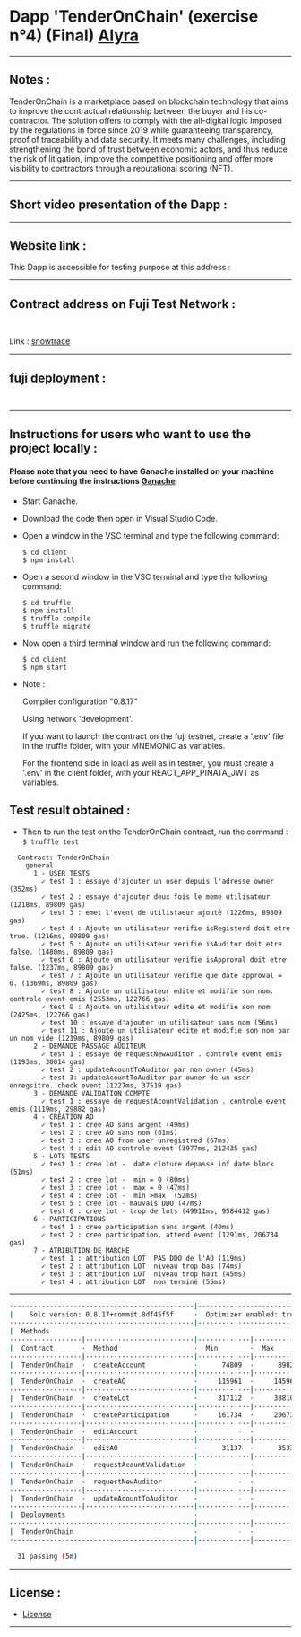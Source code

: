 # Dapp 'TenderOnChain' (exercise n°4) (Final) [Alyra](https://alyra.fr/)

***

## Notes :
TenderOnChain is a marketplace based on blockchain technology that aims to improve the contractual relationship between the buyer and his co-contractor. The solution offers to comply with the all-digital logic imposed by the regulations in force since 2019 while guaranteeing transparency, proof of traceability and data security. 
It meets many challenges, including strengthening the bond of trust between economic actors, and thus reduce the risk of litigation, improve the competitive positioning and offer more visibility to contractors through a reputational scoring (NFT).

---
## Short video presentation of the Dapp :





---

## Website link :

This Dapp is accessible for testing purpose at this address : 

---

## Contract address on Fuji Test Network :

```
    
```    
 Link : [snowtrace](https://testnet.snowtrace.io/)

---

## fuji deployment :

```
  

```

---

## Instructions for users who want to use the project locally :


  #### Please note that you need to have Ganache installed on your machine before continuing the instructions [Ganache](https://trufflesuite.com/ganache/)

* Start Ganache.
* Download the code then open in Visual Studio Code.
* Open a window in the VSC terminal and type the following command:

  ```
  $ cd client
  $ npm install
  ```
* Open a second window in the VSC terminal and type the following command:  

  ```
  $ cd truffle
  $ npm install
  $ truffle compile
  $ truffle migrate
  ```
* Now open a third terminal window and run the following command:  

  ```
  $ cd client
  $ npm start
  ```

* Note : 
    
    Compiler configuration "0.8.17"

    Using network 'development'.

    If you want to launch the contract on the fuji testnet, create a '.env' file in the truffle folder, with your MNEMONIC as variables.

    For the frontend side in loacl as well as in testnet, you must create a '.env' in the client folder, with your REACT_APP_PINATA_JWT as variables.



## Test result obtained :

* Then to run the test on the TenderOnChain contract, run the command : ``$ truffle test``

```
  Contract: TenderOnChain
    general
      1 - USER TESTS
        ✓ test 1 : essaye d'ajouter un user depuis l'adresse owner (352ms)
        ✓ test 2 : essaye d'ajouter deux fois le meme utilisateur (1218ms, 89809 gas)
        ✓ test 3 : emet l'event de utilistaeur ajouté (1226ms, 89809 gas)
        ✓ test 4 : Ajoute un utilisateur verifie isRegisterd doit etre true. (1216ms, 89809 gas)
        ✓ test 5 : Ajoute un utilisateur verifie isAuditor doit etre false. (1480ms, 89809 gas)
        ✓ test 6 : Ajoute un utilisateur verifie isApproval doit etre false. (1237ms, 89809 gas)
        ✓ test 7 : Ajoute un utilisateur verifie que date approval = 0. (1369ms, 89809 gas)
        ✓ test 8 : Ajoute un utilisateur edite et modifie son nom. controle event emis (2553ms, 122766 gas)
        ✓ test 9 : Ajoute un utilisateur edite et modifie son nom (2425ms, 122766 gas)
        ✓ test 10 : essaye d'ajouter un utilisateur sans nom (56ms)
        ✓ test 11 : Ajoute un utilisateur edite et modifie son nom par un nom vide (1219ms, 89809 gas)
      2 - DEMANDE PASSAGE AUDITEUR
        ✓ test 1 : essaye de requestNewAuditor . controle event emis (1193ms, 30014 gas)
        ✓ test 2 : updateAcountToAuditor par non owner (45ms)
        ✓ test 3: updateAcountToAuditor par owner de un user enregsitre. check event (1227ms, 37519 gas)
      3 - DEMANDE VALIDATION COMPTE
        ✓ test 1 : essaye de requestAcountValidation . controle event emis (1119ms, 29882 gas)
      4 - CREATION AO
        ✓ test 1 : cree AO sans argent (49ms)
        ✓ test 2 : cree AO sans nom (61ms)
        ✓ test 3 : cree AO from user unregistred (67ms)
        ✓ test 4 : edit AO controle event (3977ms, 212435 gas)
      5 - LOTS TESTS
        ✓ test 1 : cree lot -  date cloture depasse inf date block (51ms)
        ✓ test 2 : cree lot -  min = 0 (80ms)
        ✓ test 3 : cree lot -  max = 0 (47ms)
        ✓ test 4 : cree lot -  min >max  (52ms)
        ✓ test 5 : cree lot - mauvais DDO (47ms)
        ✓ test 6 : cree lot - trop de lots (49911ms, 9584412 gas)
      6 - PARTICIPATIONS
        ✓ test 1 : cree participation sans argent (40ms)
        ✓ test 2 : cree participation. attend event (1291ms, 206734 gas)
      7 - ATRIBUTION DE MARCHE
        ✓ test 1 : attribution LOT  PAS DDO de l'AO (119ms)
        ✓ test 2 : attribution LOT  niveau trop bas (74ms)
        ✓ test 3 : attribution LOT  niveau trop haut (45ms)
        ✓ test 4 : attribution LOT  non terminé (55ms)
```

---

```bash
·---------------------------------------------|---------------------------|-------------|----------------------------·
|    Solc version: 0.8.17+commit.8df45f5f     ·  Optimizer enabled: true  ·  Runs: 200  ·  Block limit: 6718946 gas  │
··············································|···························|·············|·····························
|  Methods                                                                                                           │
··················|···························|·············|·············|·············|··············|··············
|  Contract       ·  Method                   ·  Min        ·  Max        ·  Avg        ·  # calls     ·  eur (avg)  │
··················|···························|·············|·············|·············|··············|··············
|  TenderOnChain  ·  createAccount            ·      74809  ·      89821  ·      82100  ·          70  ·          -  │
··················|···························|·············|·············|·············|··············|··············
|  TenderOnChain  ·  createAO                 ·     115961  ·     145961  ·     129890  ·          28  ·          -  │
··················|···························|·············|·············|·············|··············|··············
|  TenderOnChain  ·  createLot                ·     317112  ·     388104  ·     333982  ·          54  ·          -  │
··················|···························|·············|·············|·············|··············|··············
|  TenderOnChain  ·  createParticipation      ·     161734  ·     206734  ·     190078  ·          17  ·          -  │
··················|···························|·············|·············|·············|··············|··············
|  TenderOnChain  ·  editAccount              ·          -  ·          -  ·      32957  ·           4  ·          -  │
··················|···························|·············|·············|·············|··············|··············
|  TenderOnChain  ·  editAO                   ·      31137  ·      35337  ·      32537  ·           3  ·          -  │
··················|···························|·············|·············|·············|··············|··············
|  TenderOnChain  ·  requestAcountValidation  ·          -  ·          -  ·      29882  ·           2  ·          -  │
··················|···························|·············|·············|·············|··············|··············
|  TenderOnChain  ·  requestNewAuditor        ·          -  ·          -  ·      30014  ·           2  ·          -  │
··················|···························|·············|·············|·············|··············|··············
|  TenderOnChain  ·  updateAcountToAuditor    ·          -  ·          -  ·      37519  ·           2  ·          -  │
··················|···························|·············|·············|·············|··············|··············
|  Deployments                                ·                                         ·  % of limit  ·             │
··············································|·············|·············|·············|··············|··············
|  TenderOnChain                              ·          -  ·          -  ·    3908433  ·      58.2 %  ·          -  │
·---------------------------------------------|-------------|-------------|-------------|--------------|-------------·

  31 passing (5m)
```

---

## License :

* [License](https://choosealicense.com/licenses/mit/)

---
